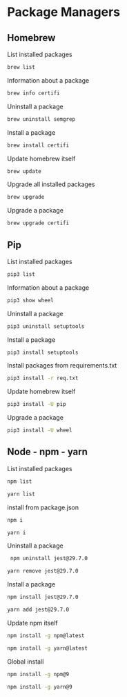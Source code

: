 # Package Managers
## Homebrew
List installed packages
```sh
brew list
```
Information about a package
```sh
brew info certifi
```
Uninstall a package
```sh
brew uninstall semgrep
```
Install a package
```sh
brew install certifi
```
Update homebrew itself
```sh
brew update
```
Upgrade all installed packages
```sh
brew upgrade
```
Upgrade a package
```sh
brew upgrade certifi
```

#####

## Pip
List installed packages
```sh
pip3 list
```
Information about a package
```sh
pip3 show wheel
```
Uninstall a package
```sh
pip3 uninstall setuptools
```
Install a package
```sh
pip3 install setuptools
```
Install packages from requirements.txt
```sh
pip3 install -r req.txt
```
Update homebrew itself
```sh
pip3 install -U pip
```
Upgrade a package
```sh
pip3 install -U wheel
```
#####

## Node - npm - yarn
List installed packages
```sh
npm list
```
```sh
yarn list
```
install from package.json
```sh
npm i
```
```sh
yarn i
```
Uninstall a package
```sh
 npm uninstall jest@29.7.0
```
```sh
yarn remove jest@29.7.0
```
Install a package
```sh
npm install jest@29.7.0
```
```sh
yarn add jest@29.7.0
```
Update npm itself
```sh
npm install -g npm@latest
```
```sh
npm install -g yarn@latest
```
Global install
```sh
npm install -g npm@9 
```
```sh
npm install -g yarn@9
```

#####





